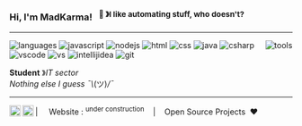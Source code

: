 ### Hi, I'm MadKarma! &nbsp;&nbsp;<sup>👾 &#12299;I like automating stuff, who doesn't?</sup>

----

![languages](https://img.shields.io/static/v1?label=&message=Languages:&color=111&style=flat-square)
![javascript](https://img.shields.io/static/v1?logo=javascript&label=&message=JavaScript&color=36465D&logoColor=AAA&style=flat-square)
![nodejs](https://img.shields.io/static/v1?logo=nodedotjs&label=&message=NodeJS&color=36465D&logoColor=AAA&style=flat-square)
![html](https://img.shields.io/static/v1?logo=html5&label=&message=HTML&color=36465D&logoColor=AAA&style=flat-square)
![css](https://img.shields.io/static/v1?logo=css3&label=&message=CSS&color=36465D&logoColor=AAA&style=flat-square)
![java](https://img.shields.io/static/v1?logo=openjdk&label=&message=Java&color=36465D&logoColor=AAA&style=flat-square)
![csharp](https://img.shields.io/static/v1?logo=csharp&label=&message=C%23&color=36465D&logoColor=AAA&style=flat-square)
&nbsp;&nbsp;&nbsp;
![tools](https://img.shields.io/static/v1?label=&message=Tools:&color=111&style=flat-square)
![vscode](https://img.shields.io/static/v1?logo=visualstudiocode&label=&message=VSCode&color=36465D&logoColor=AAA&style=flat-square)
![vs](https://img.shields.io/static/v1?logo=visualstudio&label=&message=VS&color=36465D&logoColor=AAA&style=flat-square)
![intellijidea](https://img.shields.io/static/v1?logo=intellijidea&label=&message=IntelliJ%20Idea&color=36465D&logoColor=AAA&style=flat-square)
![git](https://img.shields.io/static/v1?logo=git&label=&message=git&color=36465D&logoColor=AAA&style=flat-square)

**Student** &#12299;_IT sector_
<br/>
_Nothing else I guess ¯⁠\⁠_⁠(⁠&#12484;)⁠_⁠/⁠¯_

----

<a href="https://discord.com/users/826489186327724095">
  <img align="left" alt="MadKarma's Discord" width="20px" src="https://simpleicons.now.sh/discord/495f7e" />
</a>
<a href="https://www.reddit.com/user/madkarma_/">
  <img align="left" alt="MadKarma's Reddit" width="20px" src="https://simpleicons.now.sh/reddit/495f7e" />
</a>

| &nbsp;&nbsp;&nbsp; Website : <sup>under construction</sup> &nbsp;&nbsp;&nbsp;|&nbsp;&nbsp;&nbsp; Open Source Projects &nbsp;&#9829;
